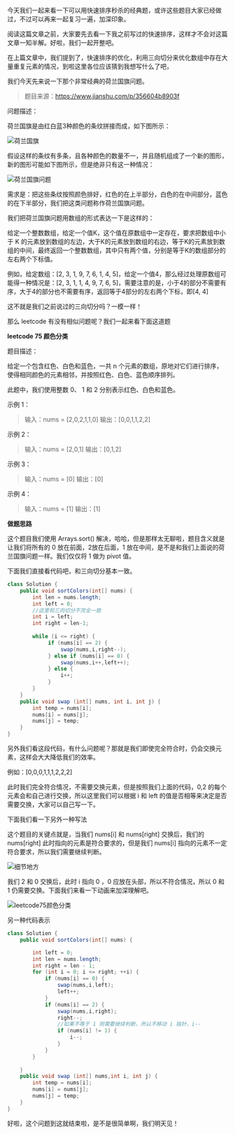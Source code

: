 今天我们一起来看一下可以用快速排序秒杀的经典题，或许这些题目大家已经做过，不过可以再来一起复习一遍，加深印象。

阅读这篇文章之前，大家要先去看一下我之前写过的快速排序，这样才不会对这篇文章一知半解。好啦，我们一起开整吧。

在上篇文章中，我们提到了，快速排序的优化，利用三向切分来优化数组中存在大量重复元素的情况，到啦这里各位应该猜到我想写什么了吧，

我们今天先来说一下那个非常经典的荷兰国旗问题。

> 题目来源：https://www.jianshu.com/p/356604b8903f

问题描述：

荷兰国旗是由红白蓝3种颜色的条纹拼接而成，如下图所示：

![荷兰国旗](https://cdn.jsdelivr.net/gh/tan45du/test@master/photo/微信截图_20210305145819.4jrud8f8xny0.png)

假设这样的条纹有多条，且各种颜色的数量不一，并且随机组成了一个新的图形，新的图形可能如下图所示，但是绝非只有这一种情况：

![荷兰国旗问题](https://cdn.jsdelivr.net/gh/tan45du/test@master/photo/7789414-8baf85cac6228621.62ygbgv09ek0.png)



需求是：把这些条纹按照颜色排好，红色的在上半部分，白色的在中间部分，蓝色的在下半部分，我们把这类问题称作荷兰国旗问题。

我们把荷兰国旗问题用数组的形式表达一下是这样的：

给定一个整数数组，给定一个值K，这个值在原数组中一定存在，要求把数组中小于 K 的元素放到数组的左边，大于K的元素放到数组的右边，等于K的元素放到数组的中间，最终返回一个整数数组，其中只有两个值，分别是等于K的数组部分的左右两个下标值。

例如，给定数组：[2, 3, 1, 9, 7, 6, 1, 4, 5]，给定一个值4，那么经过处理原数组可能得一种情况是：[2, 3, 1, 1, 4, 9, 7, 6, 5]，需要注意的是，小于4的部分不需要有序，大于4的部分也不需要有序，返回等于4部分的左右两个下标，即[4, 4]

这不就是我们之前说过的三向切分吗？一模一样！

那么 leetcode 有没有相似问题呢？我们一起来看下面这道题

**leetcode 75 颜色分类**

题目描述：

给定一个包含红色、白色和蓝色，一共 n 个元素的数组，原地对它们进行排序，使得相同颜色的元素相邻，并按照红色、白色、蓝色顺序排列。

此题中，我们使用整数 0、 1 和 2 分别表示红色、白色和蓝色。

示例 1：

> 输入：nums = [2,0,2,1,1,0]
> 输出：[0,0,1,1,2,2]

示例 2：

> 输入：nums = [2,0,1]
> 输出：[0,1,2]

示例 3：

> 输入：nums = [0]
> 输出：[0]

示例 4：

> 输入：nums = [1]
> 输出：[1]

**做题思路**

这个题目我们使用 Arrays.sort() 解决，哈哈，但是那样太无聊啦，题目含义就是让我们将所有的 0 放在前面，2放在后面，1 放在中间，是不是和我们上面说的荷兰国旗问题一样。我们仅仅将 1 做为 pivot 值。

下面我们直接看代码吧，和三向切分基本一致。

```java
class Solution {
    public void sortColors(int[] nums) {
        int len = nums.length;
        int left = 0;
        //这里和三向切分不完全一致
        int i = left;
        int right = len-1;
        
        while (i <= right) {
             if (nums[i] == 2) {
                 swap(nums,i,right--);
             } else if (nums[i] == 0) {
                 swap(nums,i++,left++);
             } else {
                 i++;
             }
        }     
    }
    public void swap (int[] nums, int i, int j) {
        int temp = nums[i];
        nums[i] = nums[j];
        nums[j] = temp;
    }
}
```

另外我们看这段代码，有什么问题呢？那就是我们即使完全符合时，仍会交换元素，这样会大大降低我们的效率。

例如：[0,0,0,1,1,1,2,2,2]

此时我们完全符合情况，不需要交换元素，但是按照我们上面的代码，0,2 的每个元素会和自己进行交换，所以这里我们可以根据  i  和 left 的值是否相等来决定是否需要交换，大家可以自己写一下。

下面我们看一下另外一种写法

这个题目的关键点就是，当我们 nums[i] 和 nums[right] 交换后，我们的 nums[right] 此时指向的元素是符合要求的，但是我们 nums[i] 指向的元素不一定符合要求，所以我们需要继续判断。

![细节地方](https://cdn.jsdelivr.net/gh/tan45du/test@master/photo/微信截图_20210305153911.28capmzljy80.png)

我们 2 和 0 交换后，此时 i 指向 0 ，0 应放在头部，所以不符合情况，所以 0 和 1 仍需要交换。下面我们来看一下动画来加深理解吧。

![leetcode75颜色分类](https://cdn.jsdelivr.net/gh/tan45du/test1@master/20210122/leetcode75颜色分类.5w4sa458rr40.gif)

另一种代码表示

```java
class Solution {
    public void sortColors(int[] nums) {

        int left = 0;
        int len = nums.length;
        int right = len - 1;
        for (int i = 0; i <= right; ++i) {
            if (nums[i] == 0) {             
                swap(nums,i,left);
                left++;
            }
            if (nums[i] == 2) {
                swap(nums,i,right);
                right--;
                //如果不等于 1 则需要继续判断，所以不移动 i 指针，i--
                if (nums[i] != 1) {
                    i--;
                }
            }
        }
        
    }
    public void swap (int[] nums,int i, int j) {
        int temp = nums[i];
        nums[i] = nums[j];
        nums[j] = temp;
    }
}
```

好啦，这个问题到这就结束啦，是不是很简单啊，我们明天见！

